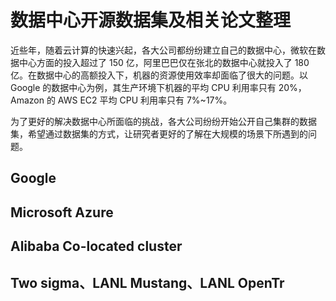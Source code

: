 # 数据中心开源数据集及相关论文整理
近些年，随着云计算的快速兴起，各大公司都纷纷建立自己的数据中心，微软在数据中心方面的投入超过了 150 亿，阿里巴巴仅在张北的数据中心就投入了 180 亿。在数据中心的高额投入下，机器的资源使用效率却面临了很大的问题。以 Google 的数据中心为例，其生产环境下机器的平均 CPU 利用率只有 20%，Amazon 的 AWS EC2 平均 CPU 利用率只有 7%~17%。

为了更好的解决数据中心所面临的挑战，各大公司纷纷开始公开自己集群的数据集，希望通过数据集的方式，让研究者更好的了解在大规模的场景下所遇到的问题。
## Google
## Microsoft Azure
## Alibaba Co-located cluster
## Two sigma、LANL Mustang、LANL OpenTr